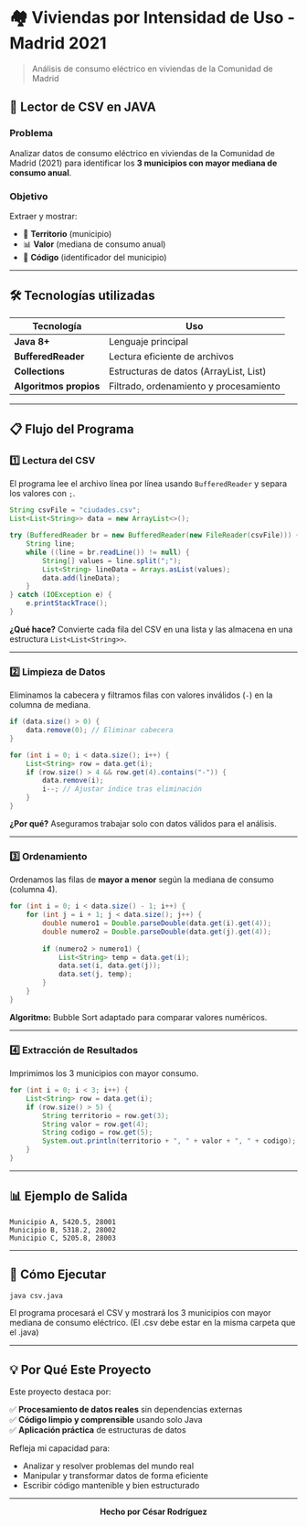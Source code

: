 # 🏘️ Viviendas por Intensidad de Uso - Madrid 2021

> Análisis de consumo eléctrico en viviendas de la Comunidad de Madrid



## 🎯 Lector de CSV en JAVA

### Problema

Analizar datos de consumo eléctrico en viviendas de la Comunidad de Madrid (2021) para identificar los **3 municipios con mayor mediana de consumo anual**.

### Objetivo

Extraer y mostrar:
- 📍 **Territorio** (municipio)
- 📊 **Valor** (mediana de consumo anual)
- 🔢 **Código** (identificador del municipio)

---

## 🛠️ Tecnologías utilizadas

| Tecnología | Uso |
|------------|-----|
| **Java 8+** | Lenguaje principal |
| **BufferedReader** | Lectura eficiente de archivos |
| **Collections** | Estructuras de datos (ArrayList, List) |
| **Algoritmos propios** | Filtrado, ordenamiento y procesamiento |

---

## 📋 Flujo del Programa

### 1️⃣ Lectura del CSV

El programa lee el archivo línea por línea usando `BufferedReader` y separa los valores con `;`.

```java
String csvFile = "ciudades.csv";
List<List<String>> data = new ArrayList<>();

try (BufferedReader br = new BufferedReader(new FileReader(csvFile))) {
    String line;
    while ((line = br.readLine()) != null) {
        String[] values = line.split(";");
        List<String> lineData = Arrays.asList(values);
        data.add(lineData);
    }
} catch (IOException e) {
    e.printStackTrace();
}
```

**¿Qué hace?** Convierte cada fila del CSV en una lista y las almacena en una estructura `List<List<String>>`.

---

### 2️⃣ Limpieza de Datos

Eliminamos la cabecera y filtramos filas con valores inválidos (`-`) en la columna de mediana.

```java
if (data.size() > 0) {
    data.remove(0); // Eliminar cabecera
}

for (int i = 0; i < data.size(); i++) {
    List<String> row = data.get(i);
    if (row.size() > 4 && row.get(4).contains("-")) {
        data.remove(i);
        i--; // Ajustar índice tras eliminación
    }
}
```

**¿Por qué?** Aseguramos trabajar solo con datos válidos para el análisis.

---

### 3️⃣ Ordenamiento

Ordenamos las filas de **mayor a menor** según la mediana de consumo (columna 4).

```java
for (int i = 0; i < data.size() - 1; i++) {
    for (int j = i + 1; j < data.size(); j++) {
        double numero1 = Double.parseDouble(data.get(i).get(4));
        double numero2 = Double.parseDouble(data.get(j).get(4));
        
        if (numero2 > numero1) {
            List<String> temp = data.get(i);
            data.set(i, data.get(j));
            data.set(j, temp);
        }
    }
}
```

**Algoritmo:** Bubble Sort adaptado para comparar valores numéricos.

---

### 4️⃣ Extracción de Resultados

Imprimimos los 3 municipios con mayor consumo.

```java
for (int i = 0; i < 3; i++) {
    List<String> row = data.get(i);
    if (row.size() > 5) {
        String territorio = row.get(3);
        String valor = row.get(4);
        String codigo = row.get(5);
        System.out.println(territorio + ", " + valor + ", " + codigo);
    }
}
```

---

## 📊 Ejemplo de Salida

```
Municipio A, 5420.5, 28001
Municipio B, 5318.2, 28002
Municipio C, 5205.8, 28003
```

---

## 🚀 Cómo Ejecutar

```bash
java csv.java
```

El programa procesará el CSV y mostrará los 3 municipios con mayor mediana de consumo eléctrico. (El .csv debe estar en la misma carpeta que el .java) 

---

## 💡 Por Qué Este Proyecto

Este proyecto destaca por:

✅ **Procesamiento de datos reales** sin dependencias externas  
✅ **Código limpio y comprensible** usando solo Java  
✅ **Aplicación práctica** de estructuras de datos 

Refleja mi capacidad para:
- Analizar y resolver problemas del mundo real
- Manipular y transformar datos de forma eficiente
- Escribir código mantenible y bien estructurado

---

<div align="center">

**Hecho por César Rodríguez**

</div>
